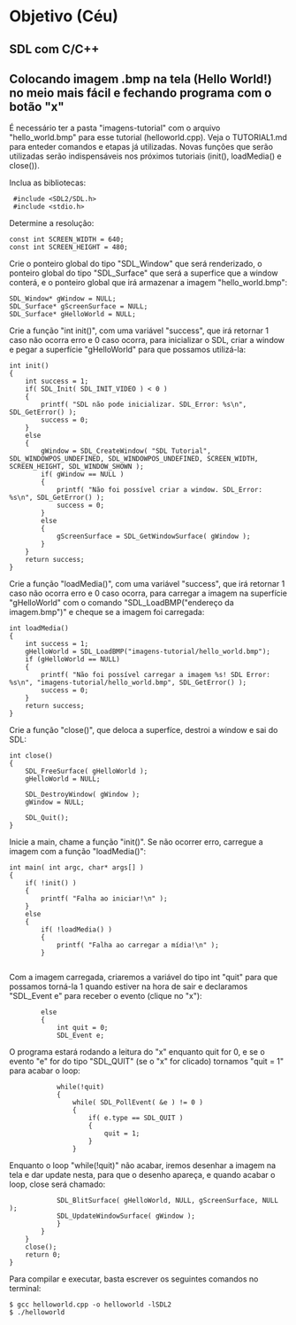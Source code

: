 # Objetivo (Céu)

## SDL com C/C++

## Colocando imagem .bmp na tela (Hello World!) no meio mais fácil e fechando programa com o botão "x"

É necessário ter a pasta "imagens-tutorial" com o arquivo "hello_world.bmp" para esse tutorial (helloworld.cpp). Veja o TUTORIAL1.md para enteder comandos e etapas já utilizadas. Novas funções que serão utilizadas serão indispensáveis nos próximos tutoriais (init(), loadMedia() e close()).

Inclua as bibliotecas:

```
 #include <SDL2/SDL.h>
 #include <stdio.h>
```

Determine a resolução:

```
const int SCREEN_WIDTH = 640; 
const int SCREEN_HEIGHT = 480; 
```

Crie o ponteiro global do tipo "SDL_Window" que será renderizado, o ponteiro global do tipo "SDL_Surface" que será a superfice que a window conterá, e o ponteiro global que irá armazenar a imagem "hello_world.bmp":

```
SDL_Window* gWindow = NULL;	
SDL_Surface* gScreenSurface = NULL;	
SDL_Surface* gHelloWorld = NULL; 
```

Crie a função "int init()", com uma variável "success", que irá retornar 1 caso não ocorra erro e 0 caso ocorra, para inicializar o SDL, criar a window e pegar a superfície "gHelloWorld" para que possamos utilizá-la:

```
int init()
{
	int success = 1;
	if( SDL_Init( SDL_INIT_VIDEO ) < 0 )
	{
		printf( "SDL não pode inicializar. SDL_Error: %s\n", SDL_GetError() );
		success = 0;	
	}
	else
	{
		gWindow = SDL_CreateWindow( "SDL Tutorial", SDL_WINDOWPOS_UNDEFINED, SDL_WINDOWPOS_UNDEFINED, SCREEN_WIDTH, SCREEN_HEIGHT, SDL_WINDOW_SHOWN );
		if( gWindow == NULL )
		{
			printf( "Não foi possível criar a window. SDL_Error: %s\n", SDL_GetError() ); 
			success = 0;		
		}
		else
		{
			gScreenSurface = SDL_GetWindowSurface( gWindow );
		}
	}
	return success;
}
```
 
Crie a função "loadMedia()", com uma variável "success", que irá retornar 1 caso não ocorra erro e 0 caso ocorra, para carregar a imagem na superfície "gHelloWorld" com o comando "SDL_LoadBMP("endereço da imagem.bmp")" e cheque se a imagem foi carregada:

```
int loadMedia()
{
	int success = 1;
	gHelloWorld = SDL_LoadBMP("imagens-tutorial/hello_world.bmp");	
	if (gHelloWorld == NULL)
	{
		printf( "Não foi possível carregar a imagem %s! SDL Error: %s\n", "imagens-tutorial/hello_world.bmp", SDL_GetError() );	
		success = 0;	
	}
	return success;
}
```
Crie a função "close()", que deloca a superfíce, destroi a window e sai do SDL:

```
int close()
{
	SDL_FreeSurface( gHelloWorld );
	gHelloWorld = NULL;
	
	SDL_DestroyWindow( gWindow ); 
	gWindow = NULL;
		
	SDL_Quit();
}
```

Inicie a main, chame a função "init()". Se não ocorrer erro, carregue a imagem com a função "loadMedia()":

```
int main( int argc, char* args[] )
{
	if( !init() )
	{
		printf( "Falha ao iniciar!\n" );
	}
	else
	{
		if( !loadMedia() )
		{ 
			printf( "Falha ao carregar a mídia!\n" ); 
		}
		
```

Com a imagem carregada, criaremos a variável do tipo int "quit" para que possamos torná-la 1 quando estiver na hora de sair e declaramos "SDL_Event e" para receber o evento (clique no "x"):

```
		else
		{
			int quit = 0;
			SDL_Event e;
```

O programa estará rodando a leitura do "x" enquanto quit for 0, e se o evento "e" for do tipo "SDL_QUIT" (se o "x" for clicado) tornamos "quit = 1" para acabar o loop:

```
			while(!quit)
			{	
				while( SDL_PollEvent( &e ) != 0 )
				{ 
					if( e.type == SDL_QUIT )
					{ 
						quit = 1;
					}
				}
```

Enquanto o loop "while(!quit)" não acabar, iremos desenhar a imagem na tela e dar update nesta, para que o desenho apareça, e quando acabar o loop, close será chamado:

```
			SDL_BlitSurface( gHelloWorld, NULL, gScreenSurface, NULL );		
			SDL_UpdateWindowSurface( gWindow );		
			}
		}
	}
	close();
	return 0;
}
```

Para compilar e executar, basta escrever os seguintes comandos no terminal:

```
$ gcc helloworld.cpp -o helloworld -lSDL2
$ ./helloworld
```

